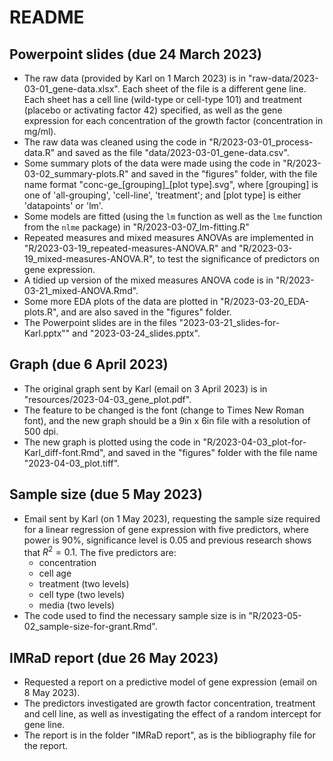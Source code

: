 # README

## Powerpoint slides (due 24 March 2023)
- The raw data (provided by Karl on 1 March 2023) is in "raw-data/2023-03-01_gene-data.xlsx". Each sheet of the file is a different gene line. Each sheet has a cell line (wild-type or cell-type 101) and treatment (placebo or activating factor 42) specified, as well as the gene expression for each concentration of the growth factor (concentration in mg/ml).
- The raw data was cleaned using the code in "R/2023-03-01_process-data.R" and saved as the file "data/2023-03-01_gene-data.csv".
- Some summary plots of the data were made using the code in "R/2023-03-02_summary-plots.R" and saved in the "figures" folder, with the file name format "conc-ge\_[grouping]\_[plot type].svg", where [grouping] is one of 'all-grouping', 'cell-line', 'treatment'; and [plot type] is either 'datapoints' or 'lm'.
- Some models are fitted (using the `lm` function as well as the `lme` function from the `nlme` package) in "R/2023-03-07_lm-fitting.R"
- Repeated measures and mixed measures ANOVAs are implemented in "R/2023-03-19_repeated-measures-ANOVA.R" and "R/2023-03-19_mixed-measures-ANOVA.R", to test the significance of predictors on gene expression.
- A tidied up version of the mixed measures ANOVA code is in "R/2023-03-21_mixed-ANOVA.Rmd".
- Some more EDA plots of the data are plotted in "R/2023-03-20_EDA-plots.R", and are also saved in the "figures" folder.
- The Powerpoint slides are in the files "2023-03-21_slides-for-Karl.pptx"" and "2023-03-24_slides.pptx".

## Graph (due 6 April 2023)
- The original graph sent by Karl (email on 3 April 2023) is in "resources/2023-04-03_gene_plot.pdf".
- The feature to be changed is the font (change to Times New Roman font), and the new graph should be a 9in x 6in file with a resolution of 500 dpi.
- The new graph is plotted using the code in "R/2023-04-03_plot-for-Karl_diff-font.Rmd", and saved in the "figures" folder with the file name "2023-04-03_plot.tiff".

## Sample size (due 5 May 2023)
- Email sent by Karl (on 1 May 2023), requesting the sample size required for a linear regression of gene expression with five predictors, where power is $90\%$, significance level is $0.05$ and previous research shows that $R^{2}=0.1$. The five predictors are:
  - concentration
  - cell age
  - treatment (two levels)
  - cell type (two levels)
  - media (two levels)
- The code used to find the necessary sample size is in "R/2023-05-02_sample-size-for-grant.Rmd".

## IMRaD report (due 26 May 2023)
- Requested a report on a predictive model of gene expression (email on 8 May 2023).
- The predictors investigated are growth factor concentration, treatment and cell line, as well as investigating the effect of a random intercept for gene line.
- The report is in the folder "IMRaD report", as is the bibliography file for the report.
